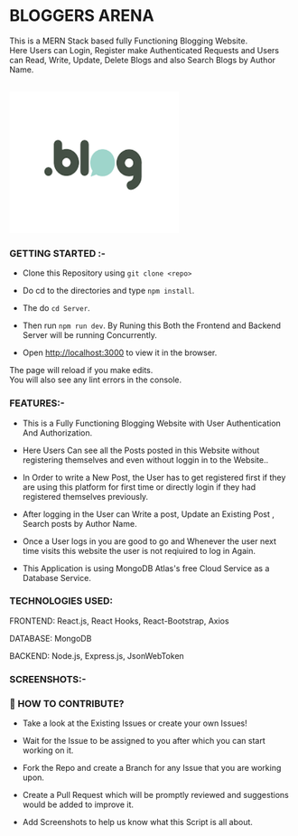 # BLOGGERS ARENA

This is a MERN Stack based fully Functioning Blogging Website.
<br>
Here Users can Login, Register make Authenticated Requests and Users can Read, Write, Update, Delete Blogs and also Search Blogs by Author Name.


<br>
<img src ="./readmeimages/blog1.png"  width=300 height=250>  
<br>

### GETTING STARTED :-

- Clone this Repository using  `git clone <repo>`

- Do cd to the directories and type `npm install`.

- The do `cd Server`.

- Then run `npm run dev`. By Runing this Both the Frontend and Backend Server will be running Concurrently.

- Open [http://localhost:3000](http://localhost:3000) to view it in the browser.

The page will reload if you make edits.\
You will also see any lint errors in the console.


### FEATURES:-

- This is a Fully Functioning Blogging Website with User Authentication And Authorization.

- Here Users Can see all the Posts posted in this Website without registering themselves and even without loggin in to the Website..

- In Order to write a New Post, the User has to get registered first if they are using this platform for first time or directly login if
they had registered themselves previously.

- After logging in the User can Write a post, Update an Existing Post , Search posts by Author Name.

- Once a User logs in you are good to go and Whenever the user next time visits this website the user is not reqiuired to log in Again.

- This Application is using MongoDB Atlas's free Cloud Service as a Database Service.


### TECHNOLOGIES USED:

FRONTEND: React.js, React Hooks, React-Bootstrap, Axios

DATABASE: MongoDB

BACKEND:  Node.js, Express.js, JsonWebToken

### SCREENSHOTS:- 



### 🤝 HOW TO CONTRIBUTE?

- Take a look at the Existing Issues or create your own Issues!

- Wait for the Issue to be assigned to you after which you can start working on it.

- Fork the Repo and create a Branch for any Issue that you are working upon.

- Create a Pull Request which will be promptly reviewed and suggestions would be added to improve it.

- Add Screenshots to help us know what this Script is all about.

